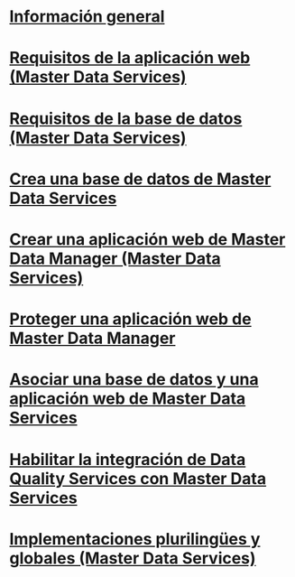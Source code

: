# [Información general](install-master-data-services.md)  
# [Requisitos de la aplicación web (Master Data Services)](web-application-requirements-master-data-services.md)  
# [Requisitos de la base de datos (Master Data Services)](database-requirements-master-data-services.md)  
# [Crea una base de datos de Master Data Services](create-a-master-data-services-database.md)  
# [Crear una aplicación web de Master Data Manager (Master Data Services)](create-a-master-data-manager-web-application-master-data-services.md)  
# [Proteger una aplicación web de Master Data Manager](secure-a-master-data-manager-web-application.md)  
# [Asociar una base de datos y una aplicación web de Master Data Services](associate-a-master-data-services-database-and-web-application.md)  
# [Habilitar la integración de Data Quality Services con Master Data Services](enable-data-quality-services-integration-with-master-data-services.md)  
# [Implementaciones plurilingües y globales (Master Data Services)](multi-lingual-and-global-deployments-master-data-services.md)  
